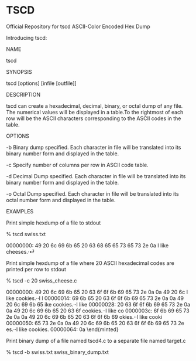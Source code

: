 # TSCD
Official Repository for tscd ASCII-Color Encoded Hex Dump

Introducing tscd:

NAME

tscd

SYNOPSIS

tscd [options] [infile [outfile]]

DESCRIPTION

tscd can create a hexadecimal, decimal, binary, or octal dump of any file. The numerical values will be displayed in a table.To the rightmost of each row will be the ASCII characters corresponding to the ASCII codes in the table.

OPTIONS

-b Binary dump specified. Each character in file will be translated into its binary number form and displayed in the table.

-c Specify number of columns per row in ASCII code table.

-d Decimal Dump specified. Each character in file will be translated into its binary number form and displayed in the table.

-o Octal Dump specified. Each character in file will be translated into its octal number form and displayed in the table.

EXAMPLES

Print simple hexdump of a file to stdout

% tscd swiss.txt

00000000:  49 20 6c 69 6b 65 20 63 68 65 65 73 65 73 2e 0a I like cheeses.·⏎


Print simple hexdump of a file where 20 ASCII hexadecimal codes are printed per row to stdout

% tscd -c 20 swiss_cheese.c

00000000:  49 20 6c 69 6b 65 20 63 6f 6f 6b 69 65 73 2e 0a 0a 49 20 6c I like cookies.··I l
00000014:  69 6b 65 20 63 6f 6f 6b 69 65 73 2e 0a 0a 49 20 6c 69 6b 65 ike cookies.··I like
00000028:  20 63 6f 6f 6b 69 65 73 2e 0a 0a 49 20 6c 69 6b 65 20 63 6f  cookies.··I like co
0000003c:  6f 6b 69 65 73 2e 0a 0a 49 20 6c 69 6b 65 20 63 6f 6f 6b 69 okies.··I like cooki
00000050:  65 73 2e 0a 0a 49 20 6c 69 6b 65 20 63 6f 6f 6b 69 65 73 2e es.··I like cookies.
00000064:  0a 
\end{minted}

Print binary dump of a file named tscd4.c to a separate file named target.c

% tscd -b swiss.txt swiss_binary_dump.txt






